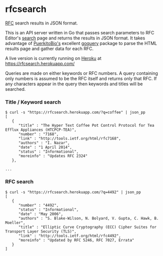 # rfcsearch

[RFC](https://www.ietf.org/rfc.html) search results in JSON format.

This is an API server written in Go that passes search parameters to
RFC Editor's
[search](https://www.rfc-editor.org/search/rfc_search.php) page and
returns the results in JSON format. It takes advantage of
[PuerkitoBio's](https://github.com/PuerkitoBio) excellent
[goquery](https://github.com/PuerkitoBio/goquery) package to parse the
HTML results page and gather data for each RFC.

A live version is currently running on
[Heroku](https://www.heroku.com) at
https://rfcsearch.herokuapp.com/

Queries are made on either keywords or RFC numbers. A query containing
only numbers is assumed to be the RFC itself and returns only that
RFC. If any characters appear in the query then keywords and titles
will be searched.

### Title / Keyword search

```
$ curl -s "https://rfcsearch.herokuapp.com/?q=coffee" | json_pp
[
   {
      "title" : "The Hyper Text Coffee Pot Control Protocol for Tea Efflux Appliances (HTCPCP-TEA)",
      "number" : "7168",
      "link" : "http://tools.ietf.org/html/rfc7168",
      "authors" : "I. Nazar",
      "date" : "1 April 2014",
      "status" : "Informational",
      "moreinfo" : "Updates RFC 2324"
   },

...

```

### RFC search

```
$ curl -s "https://rfcsearch.herokuapp.com/?q=4492" | json_pp
[
   {
      "number" : "4492",
      "status" : "Informational",
      "date" : "May 2006",
      "authors" : "S. Blake-Wilson, N. Bolyard, V. Gupta, C. Hawk, B. Moeller",
      "title" : "Elliptic Curve Cryptography (ECC) Cipher Suites for Transport Layer Security (TLS)",
      "link" : "http://tools.ietf.org/html/rfc4492",
      "moreinfo" : "Updated by RFC 5246, RFC 7027, Errata"
   }
]

```
